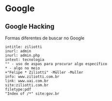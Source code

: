 # Google

## Google Hacking
Formas diferentes de buscar no Google
```
intitle: ziliotti
inurl: admin
inurl: admin.php
intext: tecnologia
"" - uso de aspas para procurar algo específico
* - algo no meio
+"Felipe * Ziliotti" -Müller -Muller
info: www.ziliotti.com.br
link: www.uai.com.br
site:ziliotti.com.br
filetype:pdf
"Index of /*" site:gov.br
```

